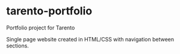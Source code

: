 # tarento-portfolio
Portfolio project for Tarento

Single page website created in HTML/CSS with navigation between sections.
